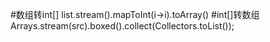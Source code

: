 #数组转int[]
list.stream().mapToInt(i->i).toArray()
#int[]转数组
Arrays.stream(src).boxed().collect(Collectors.toList());
